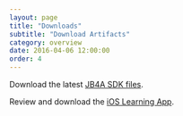 ```yaml
---
layout: page
title: "Downloads"
subtitle: "Download Artifacts"
category: overview
date: 2016-04-06 12:00:00
order: 4
---
```

Download the latest [JB4A SDK files](https://github.com/salesforce-marketingcloud/JB4A-SDK-iOS/tree/master/JB4A-SDK).

Review and download the [iOS Learning App](http://salesforce-marketingcloud.github.io/LearningAppIos/).